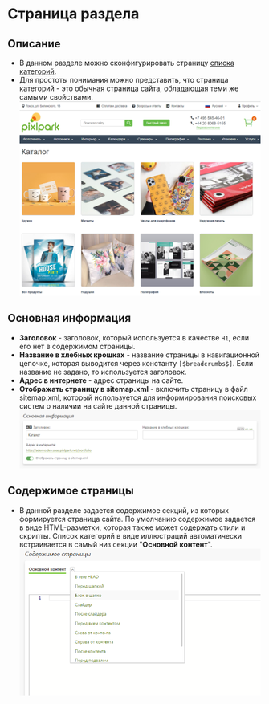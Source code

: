 # Страница раздела
## Описание
* В данном разделе можно сконфигурировать страницу [списка категорий](https://demo.pixlpark.ru/portfolio).  
* Для простоты понимания можно представить, что страница категорий - это обычная страница сайта, обладающая теми же самыми свойствами.
![](../_media/gallery/list.png ':size=80%')

## Основная информация
* __Заголовок__ - заголовок, который используется в качестве `H1`, если его нет в содержимом страницы.
* __Название в хлебных крошках__ - название страницы в навигационной цепочке, которая выводится через константу `[$breadcrumbs$]`. Если название не задано, то используется заголовок.
* __Адрес в интернете__ - адрес страницы на сайте.
* __Отображать страницу в sitemap.xml__ - включить страницу в файл sitemap.xml, который используется для информирования поисковых систем о наличии на сайте данной страницы.
![](../_media/gallery/gallery04.png)

## Содержимое страницы
* В данной разделе задается содержимое секций, из которых формируется страница сайта. По умолчанию содержимое задается в виде HTML-разметки, которая также может содержать стили и скрипты. Список категорий в виде иллюстраций автоматически встраивается в самый низ секции "__Основной контент__".
![](../_media/feedback/page-content.png)